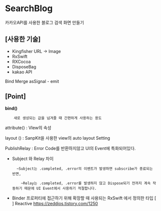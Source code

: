 # SearchBlog
카카오API를 사용한 블로그 검색 화면 만들기


## [사용한 기술]

- Kingfisher  URL -> Image
- RxSwift
- RXCocoa
- DisposeBag
- kakao API


Bind
Merge
asSignal - emit


## [Point]  

 **bind()**  

        새로 생성되는 값을 넘겨줄 때 간편하게 사용하는 용도 


attribute()  : VIew의 속성

layout ()    : SanpKit을 사용한 view의 auto layout Setting

PublishRelay : Error Code를 반환하지않고 UI의 Event에 특화되어있다.

- Subject 와 Relay 차이

        ~Subject는 .completed, .error의 이벤트가 발생하면 subscribe가 종료되는 반면,

          ~Relay는 .completed, .error를 발생하지 않고 Dispose되기 전까지 계속 작동하기 때문에 UI Event에서 사용하기 적절합니다.

- Binder 
프로퍼티에 접근하기 위해 확장할 때 사용되는 RxSwift 에서 정의한 타입
[ ] Reactive https://zeddios.tistory.com/1250
